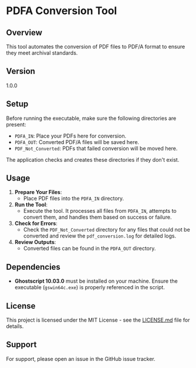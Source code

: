 # PDFA Conversion Tool

## Overview
This tool automates the conversion of PDF files to PDF/A format to ensure they meet archival standards.

## Version
1.0.0

## Setup
Before running the executable, make sure the following directories are present:
- `PDFA_IN`: Place your PDFs here for conversion.
- `PDFA_OUT`: Converted PDF/A files will be saved here.
- `PDF_Not_Converted`: PDFs that failed conversion will be moved here.

The application checks and creates these directories if they don't exist.

## Usage
1. **Prepare Your Files**:
   - Place PDF files into the `PDFA_IN` directory.
2. **Run the Tool**:
   - Execute the tool. It processes all files from `PDFA_IN`, attempts to convert them, and handles them based on success or failure.
3. **Check for Errors**:
   - Check the `PDF_Not_Converted` directory for any files that could not be converted and review the `pdf_conversion.log` for detailed logs.
4. **Review Outputs**:
   - Converted files can be found in the `PDFA_OUT` directory.

## Dependencies
- **Ghostscript 10.03.0** must be installed on your machine. Ensure the executable (`gswin64c.exe`) is properly referenced in the script.

## License
This project is licensed under the MIT License - see the [LICENSE.md](LICENSE.md) file for details.

## Support
For support, please open an issue in the GitHub issue tracker.
